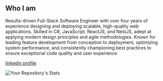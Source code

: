 ## Who I am
Results-driven Full-Stack Software Engineer with over four years of experience designing and deploying scalable,
high-quality web applications. Skilled in C#, JavaScript, ReactJS, and NestJS, adept at applying modern design
principles and agile methodologies. Known for leading feature development from conception to deployment,
optimizing system performance, and consistently championing best practices to ensure exceptional code quality
and user experience

[linkedin profile](https://www.linkedin.com/in/awad-osman/)


![Your Repository's Stats](https://github-readme-stats.vercel.app/api/top-langs/?username=ta50&theme=blue-green)


